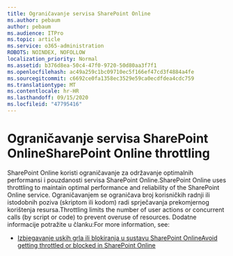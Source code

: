 ```yaml
---
title: Ograničavanje servisa SharePoint Online
ms.author: pebaum
author: pebaum
ms.audience: ITPro
ms.topic: article
ms.service: o365-administration
ROBOTS: NOINDEX, NOFOLLOW
localization_priority: Normal
ms.assetid: b376d8ea-50c4-47f0-9720-50d80aa3f7f1
ms.openlocfilehash: ac49a259c1bc09710ec5f166ef47cd3f4884a4fe
ms.sourcegitcommit: c6692ce0fa1358ec3529e59ca0ecdfdea4cdc759
ms.translationtype: MT
ms.contentlocale: hr-HR
ms.lasthandoff: 09/15/2020
ms.locfileid: "47795416"
---
```

# <a name="sharepoint-online-throttling"></a><span data-ttu-id="02903-102">Ograničavanje servisa SharePoint Online</span><span class="sxs-lookup"><span data-stu-id="02903-102">SharePoint Online throttling</span></span>

<span data-ttu-id="02903-103">SharePoint Online koristi ograničavanje za održavanje optimalnih performansi i pouzdanosti servisa SharePoint Online.</span><span class="sxs-lookup"><span data-stu-id="02903-103">SharePoint Online uses throttling to maintain optimal performance and reliability of the SharePoint Online service.</span></span> <span data-ttu-id="02903-104">Ograničavanjem se ograničava broj korisničkih radnji ili istodobnih poziva (skriptom ili kodom) radi sprječavanja prekomjernog korištenja resursa.</span><span class="sxs-lookup"><span data-stu-id="02903-104">Throttling limits the number of user actions or concurrent calls (by script or code) to prevent overuse of resources.</span></span> <span data-ttu-id="02903-105">Dodatne informacije potražite u članku:</span><span class="sxs-lookup"><span data-stu-id="02903-105">For more information, see:</span></span>

- [<span data-ttu-id="02903-106">Izbjegavanje uskih grla ili blokiranja u sustavu SharePoint Online</span><span class="sxs-lookup"><span data-stu-id="02903-106">Avoid getting throttled or blocked in SharePoint Online</span></span>](https://docs.microsoft.com/sharepoint/dev/general-development/how-to-avoid-getting-throttled-or-blocked-in-sharepoint-online)
